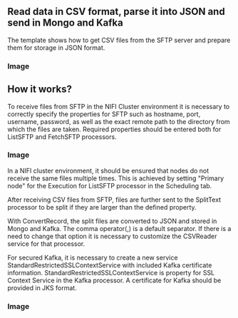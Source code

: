 ## Read data in CSV format, parse it into JSON and send  in Mongo and Kafka
The template shows how to get CSV files from the SFTP server and prepare them for storage in JSON format. 
### Image

## How it works?
To receive files from SFTP  in the NIFI Cluster environment it is necessary to correctly specify the properties for SFTP such as hostname, port, username, password, as well as the exact remote path to the directory from which the files are taken. Required properties should be entered both for ListSFTP and FetchSFTP processors.

 ### Image
 
In a NIFI cluster environment, it should be ensured that nodes do not receive the same files multiple times. This is achieved by setting "Primary node" for the Execution for ListSFTP processor in the Scheduling tab. 

After receiving CSV files from SFTP, files are further sent to the SplitText processor to be split if they are larger than the defined property. 

With ConvertRecord, the split files are converted to JSON and stored in Mongo and Kafka. The comma operator(,) is a default separator. If there is a need to change that option it is necessary to customize the CSVReader service for that processor.

For secured Kafka, it is necessary to create a new service StandardRestrictedSSLContextService with included Kafka certificate information. StandardRestrictedSSLContextService  is  property for SSL Context Service in the Kafka processor. A certificate for Kafka  should be provided in JKS format.
### Image
